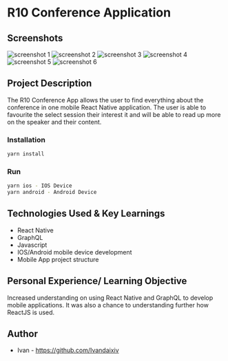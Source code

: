 # R10 Conference Application

## Screenshots

![screenshot 1](./screenshots/screenshot1.png)
![screenshot 2](./screenshots/screenshot2.png)
![screenshot 3](./screenshots/screenshot3.png)
![screenshot 4](./screenshots/screenshot4.png)
![screenshot 5](./screenshots/screenshot5.png)
![screenshot 6](./screenshots/screenshot6.png)

## Project Description

The R10 Conference App allows the user to find everything about the conference in one mobile React Native application. The user is able to favourite the select session their interest it and will be able to read up more on the speaker and their content.

### Installation

```bash
yarn install
```

### Run

```bash
yarn ios - IOS Device
yarn android - Android Device
```

## Technologies Used & Key Learnings

- React Native
- GraphQL
- Javascript
- IOS/Android mobile device development
- Mobile App project structure

## Personal Experience/ Learning Objective

Increased understanding on using React Native and GraphQL to develop mobile applications. It was also a chance to understanding further how ReactJS is used.

## Author

- Ivan - https://github.com/Ivandaixiv
